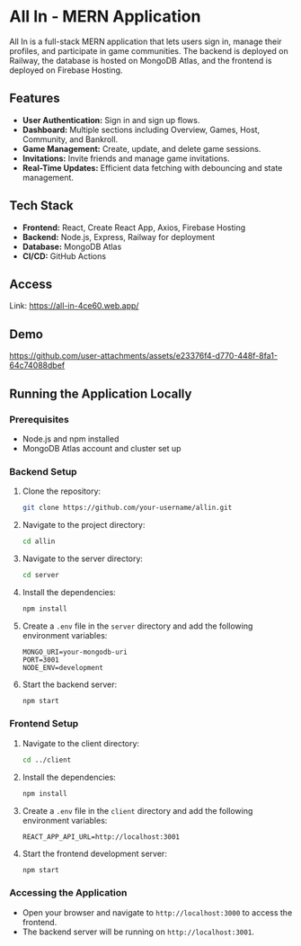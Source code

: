 # All In - MERN Application

All In is a full-stack MERN application that lets users sign in, manage their profiles, and participate in game communities. The backend is deployed on Railway, the database is hosted on MongoDB Atlas, and the frontend is deployed on Firebase Hosting.

## Features
- **User Authentication:** Sign in and sign up flows.
- **Dashboard:** Multiple sections including Overview, Games, Host, Community, and Bankroll.
- **Game Management:** Create, update, and delete game sessions.
- **Invitations:** Invite friends and manage game invitations.
- **Real-Time Updates:** Efficient data fetching with debouncing and state management.

## Tech Stack
- **Frontend:** React, Create React App, Axios, Firebase Hosting
- **Backend:** Node.js, Express, Railway for deployment
- **Database:** MongoDB Atlas
- **CI/CD:** GitHub Actions

## Access
Link: https://all-in-4ce60.web.app/

## Demo
https://github.com/user-attachments/assets/e23376f4-d770-448f-8fa1-64c74088dbef

## Running the Application Locally

### Prerequisites
- Node.js and npm installed
- MongoDB Atlas account and cluster set up

### Backend Setup
1. Clone the repository:
    ```bash
    git clone https://github.com/your-username/allin.git
    ```
2. Navigate to the project directory:
   ```bash
   cd allin
   ```

4. Navigate to the server directory:
    ```bash
    cd server
    ```

5. Install the dependencies:
    ```bash
    npm install
    ```

6. Create a `.env` file in the `server` directory and add the following environment variables:
    ```env
    MONGO_URI=your-mongodb-uri
    PORT=3001
    NODE_ENV=development
    ```

7. Start the backend server:
    ```bash
    npm start
    ```

### Frontend Setup
1. Navigate to the client directory:
    ```bash
    cd ../client
    ```

2. Install the dependencies:
    ```bash
    npm install
    ```

3. Create a `.env` file in the `client` directory and add the following environment variables:
    ```env
    REACT_APP_API_URL=http://localhost:3001
    ```

4. Start the frontend development server:
    ```bash
    npm start
    ```

### Accessing the Application
- Open your browser and navigate to `http://localhost:3000` to access the frontend.
- The backend server will be running on `http://localhost:3001`.

